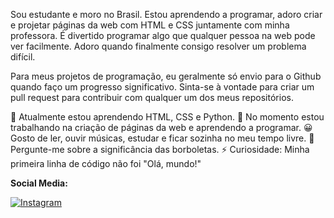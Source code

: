 Sou estudante e moro no Brasil. Estou aprendendo a programar, adoro criar e projetar páginas da web com HTML e CSS juntamente com minha professora. É divertido programar algo que qualquer pessoa na web pode ver facilmente. Adoro quando finalmente consigo resolver um problema difícil.

Para meus projetos de programação, eu geralmente só envio para o Github quando faço um progresso significativo. Sinta-se à vontade para criar um pull request para contribuir com qualquer um dos meus repositórios.

🌱 Atualmente estou aprendendo HTML, CSS e Python.
🔭 No momento estou trabalhando na criação de páginas da web e aprendendo a programar.
😀 Gosto de ler, ouvir músicas, estudar e ficar sozinha no meu tempo livre.
💬 Pergunte-me sobre a significância das borboletas.
⚡ Curiosidade: Minha primeira linha de código não foi "Olá, mundo!"


**Social Media:**

[![Instagram](icons/instagram.png)](https://www.instagram.com/debhycrf?igsh=NGUxMWd3bDNkc205)
